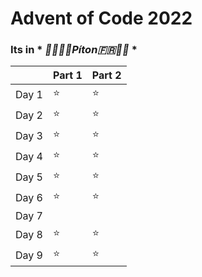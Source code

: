 # Advent of Code 2022

### Its in \* _🧀🥖🇫🇷Píton🇫🇷🥖🧀_ \*

|       | Part 1 | Part 2 |
| :---- | :----- | :----- |
| Day 1 | ⭐️    | ⭐️    |
| Day 2 | ⭐️    | ⭐️    |
| Day 3 | ⭐️    | ⭐️    |
| Day 4 | ⭐️    | ⭐️    |
| Day 5 | ⭐️    | ⭐️    |
| Day 6 | ⭐️    | ⭐️    |
| Day 7 |        |        |
| Day 8 | ⭐️    | ⭐️    |
| Day 9 | ⭐️    | ⭐️    |
